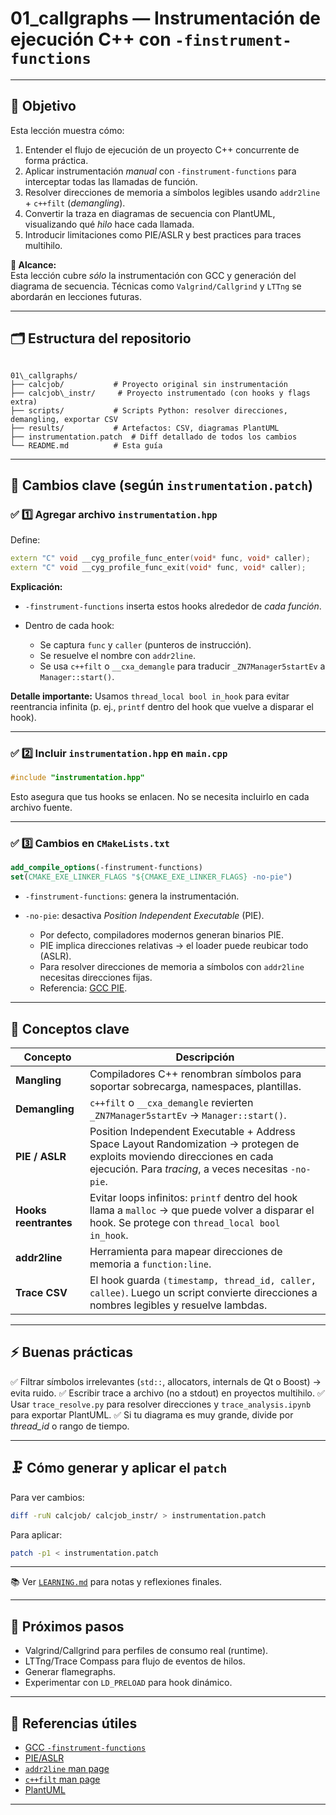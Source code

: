 # 01_callgraphs — Instrumentación de ejecución C++ con `-finstrument-functions`

---

## 📌 Objetivo

Esta lección muestra cómo:
1. Entender el flujo de ejecución de un proyecto C++ concurrente de forma práctica.
2. Aplicar instrumentación *manual* con `-finstrument-functions` para interceptar todas las llamadas de función.
3. Resolver direcciones de memoria a símbolos legibles usando `addr2line` + `c++filt` (*demangling*).
4. Convertir la traza en diagramas de secuencia con PlantUML, visualizando qué *hilo* hace cada llamada.
5. Introducir limitaciones como PIE/ASLR y best practices para traces multihilo.

**🎯 Alcance:**  
Esta lección cubre *sólo* la instrumentación con GCC y generación del diagrama de secuencia. Técnicas como `Valgrind/Callgrind` y `LTTng` se abordarán en lecciones futuras.

---

## 🗂️ Estructura del repositorio

```

01\_callgraphs/
├── calcjob/           # Proyecto original sin instrumentación
├── calcjob\_instr/     # Proyecto instrumentado (con hooks y flags extra)
├── scripts/           # Scripts Python: resolver direcciones, demangling, exportar CSV
├── results/           # Artefactos: CSV, diagramas PlantUML
├── instrumentation.patch  # Diff detallado de todos los cambios
└── README.md          # Esta guía

````

---

## 🚦 Cambios clave (según `instrumentation.patch`)

### ✅ 1️⃣ Agregar archivo `instrumentation.hpp`

Define:
```cpp
extern "C" void __cyg_profile_func_enter(void* func, void* caller);
extern "C" void __cyg_profile_func_exit(void* func, void* caller);
````

**Explicación:**

* `-finstrument-functions` inserta estos hooks alrededor de *cada función*.
* Dentro de cada hook:

  * Se captura `func` y `caller` (punteros de instrucción).
  * Se resuelve el nombre con `addr2line`.
  * Se usa `c++filt` o `__cxa_demangle` para traducir `_ZN7Manager5startEv` a `Manager::start()`.

**Detalle importante:**
Usamos `thread_local bool in_hook` para evitar reentrancia infinita (p. ej., `printf` dentro del hook que vuelve a disparar el hook).

---

### ✅ 2️⃣ Incluir `instrumentation.hpp` en `main.cpp`

```cpp
#include "instrumentation.hpp"
```

Esto asegura que tus hooks se enlacen.
No se necesita incluirlo en cada archivo fuente.

---

### ✅ 3️⃣ Cambios en `CMakeLists.txt`

```cmake
add_compile_options(-finstrument-functions)
set(CMAKE_EXE_LINKER_FLAGS "${CMAKE_EXE_LINKER_FLAGS} -no-pie")
```

* `-finstrument-functions`: genera la instrumentación.
* `-no-pie`: desactiva *Position Independent Executable* (PIE).

  * Por defecto, compiladores modernos generan binarios PIE.
  * PIE implica direcciones relativas → el loader puede reubicar todo (ASLR).
  * Para resolver direcciones de memoria a símbolos con `addr2line` necesitas direcciones fijas.
  * Referencia: [GCC PIE](https://gcc.gnu.org/wiki/PIE).

---

## 🧩 Conceptos clave

| Concepto              | Descripción                                                                                                                                                                      |
| --------------------- | -------------------------------------------------------------------------------------------------------------------------------------------------------------------------------- |
| **Mangling**          | Compiladores C++ renombran símbolos para soportar sobrecarga, namespaces, plantillas.                                                                                            |
| **Demangling**        | `c++filt` o `__cxa_demangle` revierten `_ZN7Manager5startEv` → `Manager::start()`.                                                                                               |
| **PIE / ASLR**        | Position Independent Executable + Address Space Layout Randomization → protegen de exploits moviendo direcciones en cada ejecución. Para *tracing*, a veces necesitas `-no-pie`. |
| **Hooks reentrantes** | Evitar loops infinitos: `printf` dentro del hook llama a `malloc` → que puede volver a disparar el hook. Se protege con `thread_local bool in_hook`.                             |
| **addr2line**         | Herramienta para mapear direcciones de memoria a `function:line`.                                                                                                                |
| **Trace CSV**         | El hook guarda `(timestamp, thread_id, caller, callee)`. Luego un script convierte direcciones a nombres legibles y resuelve lambdas.                                            |

---

## ⚡ Buenas prácticas

✅ Filtrar símbolos irrelevantes (`std::`, allocators, internals de Qt o Boost) → evita ruido.
✅ Escribir trace a archivo (no a stdout) en proyectos multihilo.
✅ Usar `trace_resolve.py` para resolver direcciones y `trace_analysis.ipynb` para exportar PlantUML.
✅ Si tu diagrama es muy grande, divide por *thread\_id* o rango de tiempo.

---

## 🗜️ Cómo generar y aplicar el `patch`

Para ver cambios:

```bash
diff -ruN calcjob/ calcjob_instr/ > instrumentation.patch
```

Para aplicar:

```bash
patch -p1 < instrumentation.patch
```

---

📚 Ver [`LEARNING.md`](./LEARNING.md) para notas y reflexiones finales.

---

## 🎥 Próximos pasos

* Valgrind/Callgrind para perfiles de consumo real (runtime).
* LTTng/Trace Compass para flujo de eventos de hilos.
* Generar flamegraphs.
* Experimentar con `LD_PRELOAD` para hook dinámico.

---

## 🔗 Referencias útiles

* [GCC `-finstrument-functions`](https://gcc.gnu.org/onlinedocs/gcc/Code-Gen-Options.html#index-finstrument-functions)
* [PIE/ASLR](https://gcc.gnu.org/wiki/PIE)
* [`addr2line` man page](https://man7.org/linux/man-pages/man1/addr2line.1.html)
* [`c++filt` man page](https://man7.org/linux/man-pages/man1/c++filt.1.html)
* [PlantUML](https://plantuml.com/sequence-diagram)

---